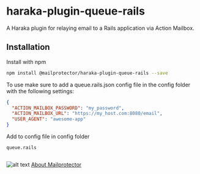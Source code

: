 # haraka-plugin-queue-rails
A Haraka plugin for relaying email to a Rails application via Action Mailbox.

## Installation

Install with npm
```bash
npm install @mailprotector/haraka-plugin-queue-rails --save
```

To use make sure to add a queue.rails.json config file in the config folder with the following settings:
```json
{
  "ACTION_MAILBOX_PASSWORD": "my_password",
  "ACTION_MAILBOX_URL": "https://my_host.com:8080/email",
  "USER_AGENT": "awesome-app"
}
```

Add to config file in config folder
```text
queue.rails
```


##
![alt text](https://i1.wp.com/mailprotector.com/wp-content/uploads/2020/03/cropped-logo-2x.png)
[About Mailprotector](https://mailprotector.com/about-mailprotector)
